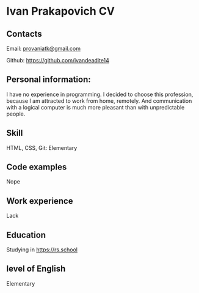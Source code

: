 # Ivan Prakapovich CV

## Contacts 

Email: provaniatk@gmail.com

Github: https://github.com/ivandeadite14

## Personal information: 

I have no experience in programming. I decided to choose this profession, because I am attracted to work from home, remotely. And communication with a logical computer is much more pleasant than with unpredictable people.

## Skill 

HTML, CSS, Git: Elementary 

## Сode examples 

Nope

## Work experience

Lack

## Education 

Studying in https://rs.school

## level of English  

Elementary

